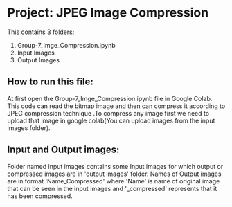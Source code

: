 # Project: JPEG Image Compression
This contains 3 folders:
1. Group-7_Imge_Compression.ipynb
2. Input Images
3. Output Images
## How to run this file:
At first open the Group-7_Imge_Compression.ipynb file in Google Colab. This code can read the bitmap image and then can compress it according to JPEG compression technique .To compress any image first we need to upload that image in google colab(You can upload images from the input images folder). 
## Input and Output images:
Folder named input images contains some Input images for which output or compressed images are in 'output images' folder.
Names of Output images are in format 'Name_Compressed' where 'Name' is name of original image that can be seen in the input images and '_compressed' represents that it has been compressed.
